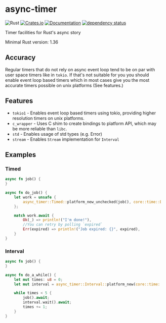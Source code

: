 # async-timer

![Rust](https://github.com/DoumanAsh/async-timer/workflows/Rust/badge.svg?branch=master)
[![Crates.io](https://img.shields.io/crates/v/async-timer.svg)](https://crates.io/crates/async-timer)
[![Documentation](https://docs.rs/async-timer/badge.svg)](https://docs.rs/crate/async-timer/)
[![dependency status](https://deps.rs/crate/async-timer/1.0.0-beta.7/status.svg)](https://deps.rs/crate/async-timer)

Timer facilities for Rust's async story

Minimal Rust version: 1.36

## Accuracy

Regular timers that do not rely on async event loop tend to be on par with user space timers
like in `tokio`.
If that's not suitable for you you should enable event loop based timers which in most cases
give you the most accurate timers possible on unix platforms (See features.)

## Features

- `tokio1` - Enables event loop based timers using tokio, providing higher resolution timers on unix platforms.
- `c_wrapper` - Uses C shim to create bindings to platform API, which may be more reliable than `libc`.
- `std` - Enables usage of std types (e.g. Error)
- `stream` - Enables `Stream` implementation for `Interval`

## Examples

### Timed

```rust
async fn job() {
}

async fn do_job() {
    let work = unsafe {
        async_timer::Timed::platform_new_unchecked(job(), core::time::Duration::from_secs(1))
    };

    match work.await {
        Ok(_) => println!("I'm done!"),
        //You can retry by polling `expired`
        Err(expired) => println!("Job expired: {}", expired),
    }
}
```

### Interval

```rust
async fn job() {
}

async fn do_a_while() {
    let mut times: u8 = 0;
    let mut interval = async_timer::Interval::platform_new(core::time::Duration::from_secs(1));

    while times < 5 {
        job().await;
        interval.wait().await;
        times += 1;
    }
}
```
